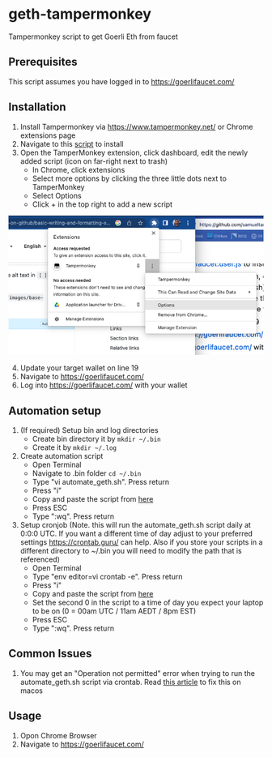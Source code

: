 # geth-tampermonkey
Tampermonkey script to get Goerli Eth from faucet

## Prerequisites
This script assumes you have logged in to https://goerlifaucet.com/ 

## Installation

1. Install Tampermonkey via https://www.tampermonkey.net/ or Chrome extensions page
2. Navigate to this [script](goerli-faucet.user.js) to install
3. Open the TamperMonkey extension, click dashboard, edit the newly added script (icon on far-right next to trash)
   - In Chrome, click extensions
   - Select more options by clicking the three little dots next to TamperMonkey
   - Select Options
   - Click + in the top right to add a new script

  ![TamperMonkey options](tampermonkey_options.png)
  
4. Update your target wallet on line 19
5. Navigate to https://goerlifaucet.com/ 
6. Log into https://goerlifaucet.com/ with your wallet


## Automation setup
1. (If required) Setup bin and log directories
   - Create bin directory it by ```mkdir ~/.bin```
   - Create it by ```mkdir ~/.log```
2. Create automation script
   - Open Terminal
   - Navigate to .bin folder ```cd ~/.bin```
   - Type "vi automate_geth.sh". Press return
   - Press "i"
   - Copy and paste the script from [here](automate_geth.sh)
   - Press ESC
   - Type ":wq". Press return
2. Setup cronjob (Note. this will run the automate_geth.sh script daily at 0:0:0 UTC. If you want a different time of day adjust to your preferred settings https://crontab.guru/ can help. Also if you store your scripts in a different directory to ~/.bin you will need to modify the path that is referenced)
   - Open Terminal
   - Type "env editor=vi crontab -e". Press return
   - Press "i"
   - Copy and paste the script from [here](crontab.example)
   - Set the second 0 in the script to a time of day you expect your laptop to be on (0 = 00am UTC / 11am AEDT / 8pm EST)
   - Press ESC
   - Type ":wq". Press return

## Common Issues
1. You may get an "Operation not permitted" error when trying to run the automate_geth.sh script via crontab. Read [this article](https://osxdaily.com/2018/10/09/fix-operation-not-permitted-terminal-error-macos/) to fix this on macos


## Usage
1. Opon Chrome Browser
2. Navigate to https://goerlifaucet.com/ 
